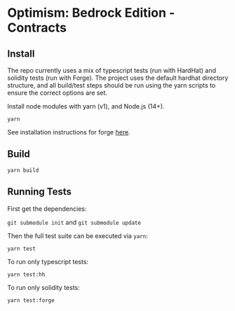 # Optimism: Bedrock Edition - Contracts

## Install

The repo currently uses a mix of typescript tests (run with HardHat) and solidity tests (run with Forge). The project
uses the default hardhat directory structure, and all build/test steps should be run using the yarn scripts to ensure
the correct options are set.

Install node modules with yarn (v1), and Node.js (14+).

```shell
yarn
```

See installation instructions for forge [here](https://github.com/gakonst/foundry).

## Build

```shell
yarn build
```

## Running Tests

First get the dependencies:

`git submodule init` and `git submodule update`

Then the full test suite can be executed via `yarn`:

```shell
yarn test
```

To run only typescript tests:

```shell
yarn test:hh
```

To run only solidity tests:

```shell
yarn test:forge
```
